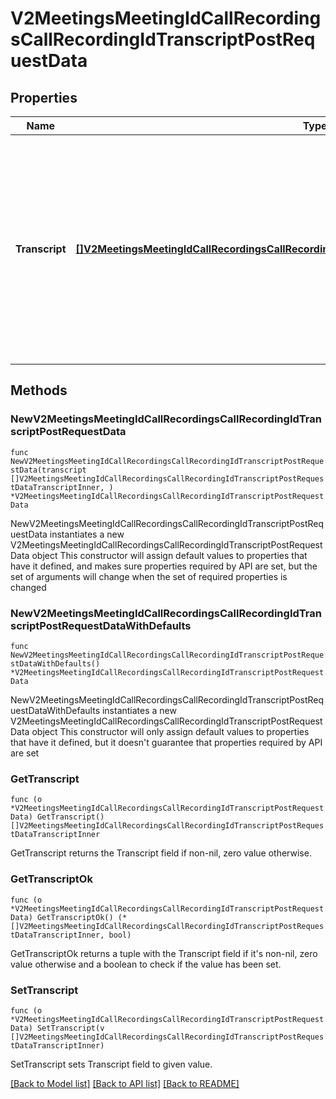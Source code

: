 # V2MeetingsMeetingIdCallRecordingsCallRecordingIdTranscriptPostRequestData

## Properties

Name | Type | Description | Notes
------------ | ------------- | ------------- | -------------
**Transcript** | [**[]V2MeetingsMeetingIdCallRecordingsCallRecordingIdTranscriptPostRequestDataTranscriptInner**](V2MeetingsMeetingIdCallRecordingsCallRecordingIdTranscriptPostRequestDataTranscriptInner.md) | Array of transcript segments with speech, timing, and speaker information. A maximum of 4000 transcript segments and 50 unique speakers are allowed per transcript. | 

## Methods

### NewV2MeetingsMeetingIdCallRecordingsCallRecordingIdTranscriptPostRequestData

`func NewV2MeetingsMeetingIdCallRecordingsCallRecordingIdTranscriptPostRequestData(transcript []V2MeetingsMeetingIdCallRecordingsCallRecordingIdTranscriptPostRequestDataTranscriptInner, ) *V2MeetingsMeetingIdCallRecordingsCallRecordingIdTranscriptPostRequestData`

NewV2MeetingsMeetingIdCallRecordingsCallRecordingIdTranscriptPostRequestData instantiates a new V2MeetingsMeetingIdCallRecordingsCallRecordingIdTranscriptPostRequestData object
This constructor will assign default values to properties that have it defined,
and makes sure properties required by API are set, but the set of arguments
will change when the set of required properties is changed

### NewV2MeetingsMeetingIdCallRecordingsCallRecordingIdTranscriptPostRequestDataWithDefaults

`func NewV2MeetingsMeetingIdCallRecordingsCallRecordingIdTranscriptPostRequestDataWithDefaults() *V2MeetingsMeetingIdCallRecordingsCallRecordingIdTranscriptPostRequestData`

NewV2MeetingsMeetingIdCallRecordingsCallRecordingIdTranscriptPostRequestDataWithDefaults instantiates a new V2MeetingsMeetingIdCallRecordingsCallRecordingIdTranscriptPostRequestData object
This constructor will only assign default values to properties that have it defined,
but it doesn't guarantee that properties required by API are set

### GetTranscript

`func (o *V2MeetingsMeetingIdCallRecordingsCallRecordingIdTranscriptPostRequestData) GetTranscript() []V2MeetingsMeetingIdCallRecordingsCallRecordingIdTranscriptPostRequestDataTranscriptInner`

GetTranscript returns the Transcript field if non-nil, zero value otherwise.

### GetTranscriptOk

`func (o *V2MeetingsMeetingIdCallRecordingsCallRecordingIdTranscriptPostRequestData) GetTranscriptOk() (*[]V2MeetingsMeetingIdCallRecordingsCallRecordingIdTranscriptPostRequestDataTranscriptInner, bool)`

GetTranscriptOk returns a tuple with the Transcript field if it's non-nil, zero value otherwise
and a boolean to check if the value has been set.

### SetTranscript

`func (o *V2MeetingsMeetingIdCallRecordingsCallRecordingIdTranscriptPostRequestData) SetTranscript(v []V2MeetingsMeetingIdCallRecordingsCallRecordingIdTranscriptPostRequestDataTranscriptInner)`

SetTranscript sets Transcript field to given value.



[[Back to Model list]](../README.md#documentation-for-models) [[Back to API list]](../README.md#documentation-for-api-endpoints) [[Back to README]](../README.md)


